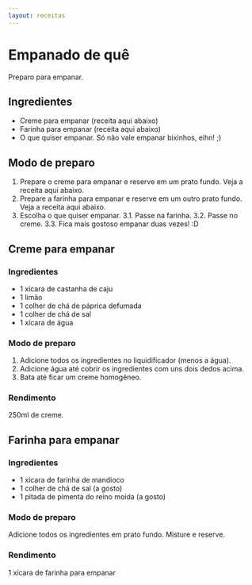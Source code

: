 ```yaml
---
layout: receitas
---
```

# Empanado de quê

Preparo para empanar.

## Ingredientes

* Creme para empanar (receita aqui abaixo)
* Farinha para empanar (receita aqui abaixo)
* O que quiser empanar. Só não vale empanar bixinhos, eihn! ;)

## Modo de preparo

1. Prepare o creme para empanar e reserve em um prato fundo. Veja a receita aqui abaixo.
2. Prepare a farinha para empanar e reserve em um outro prato fundo. Veja a receita aqui abaixo.
3. Escolha o que quiser empanar.
3.1. Passe na farinha.
3.2. Passe no creme.
3.3. Fica mais gostoso empanar duas vezes! :D

## Creme para empanar

### Ingredientes

* 1 xícara de castanha de caju
* 1 limão
* 1 colher de chá de páprica defumada
* 1 colher de chá de sal
* 1 xícara de água

### Modo de preparo

1. Adicione todos os ingredientes no liquidificador (menos a água).
2. Adicione água até cobrir os ingredientes com uns dois dedos acima. 
3. Bata até ficar um creme homogêneo.

### Rendimento

250ml de creme.

## Farinha para empanar

### Ingredientes

* 1 xícara de farinha de mandioco
* 1 colher de chá de sal (a gosto)
* 1 pitada de pimenta do reino moída (a gosto)

### Modo de preparo
 
Adicione todos os ingredientes em prato fundo. Misture e reserve.

### Rendimento

1 xícara de farinha para empanar
